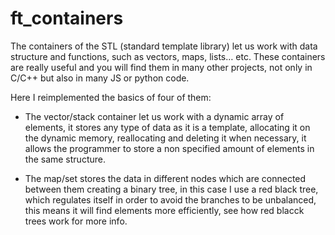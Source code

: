 # ft_containers

The containers of the STL (standard template library) let us work with data structure and functions, such as vectors, maps, lists… etc. These containers are really useful and you will find them in many other projects, not only in C/C++ but also in many JS or python code.

Here I reimplemented the basics of four of them:

- The vector/stack container let us work with a dynamic array of elements, it stores any type of data as it is a template, allocating it on the dynamic memory, reallocating and deleting it when necessary, it allows the programmer to store a non specified amount of elements in the same structure.

- The map/set stores the data in different nodes which are connected between them creating a binary tree, in this case I use a red black tree, which regulates itself in order to avoid the branches to be unbalanced, this means it will find elements more efficiently, see how red blacck trees work for more info.
